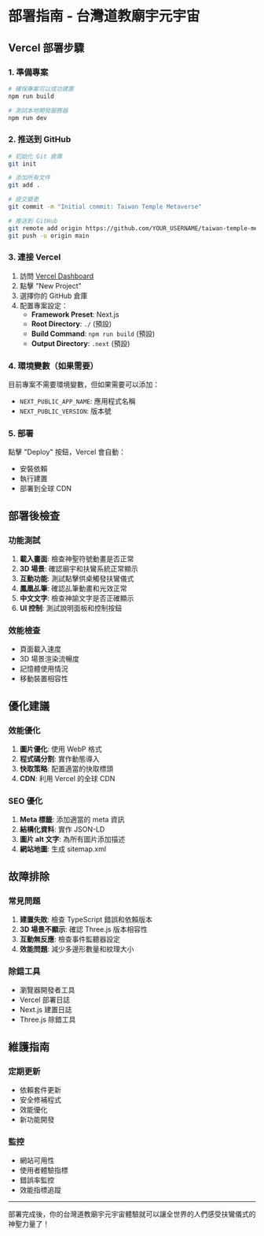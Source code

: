# 部署指南 - 台灣道教廟宇元宇宙

## Vercel 部署步驟

### 1. 準備專案
```bash
# 確保專案可以成功建置
npm run build

# 測試本地開發服務器
npm run dev
```

### 2. 推送到 GitHub
```bash
# 初始化 Git 倉庫
git init

# 添加所有文件
git add .

# 提交變更
git commit -m "Initial commit: Taiwan Temple Metaverse"

# 推送到 GitHub
git remote add origin https://github.com/YOUR_USERNAME/taiwan-temple-metaverse.git
git push -u origin main
```

### 3. 連接 Vercel
1. 訪問 [Vercel Dashboard](https://vercel.com/dashboard)
2. 點擊 "New Project"
3. 選擇你的 GitHub 倉庫
4. 配置專案設定：
   - **Framework Preset**: Next.js
   - **Root Directory**: `./` (預設)
   - **Build Command**: `npm run build` (預設)
   - **Output Directory**: `.next` (預設)

### 4. 環境變數（如果需要）
目前專案不需要環境變數，但如果需要可以添加：
- `NEXT_PUBLIC_APP_NAME`: 應用程式名稱
- `NEXT_PUBLIC_VERSION`: 版本號

### 5. 部署
點擊 "Deploy" 按鈕，Vercel 會自動：
- 安裝依賴
- 執行建置
- 部署到全球 CDN

## 部署後檢查

### 功能測試
1. **載入畫面**: 檢查神聖符號動畫是否正常
2. **3D 場景**: 確認廟宇和扶鸞系統正常顯示
3. **互動功能**: 測試點擊供桌觸發扶鸞儀式
4. **鳳凰乩筆**: 確認乩筆動畫和光效正常
5. **中文文字**: 檢查神諭文字是否正確顯示
6. **UI 控制**: 測試說明面板和控制按鈕

### 效能檢查
- 頁面載入速度
- 3D 場景渲染流暢度
- 記憶體使用情況
- 移動裝置相容性

## 優化建議

### 效能優化
1. **圖片優化**: 使用 WebP 格式
2. **程式碼分割**: 實作動態導入
3. **快取策略**: 配置適當的快取標頭
4. **CDN**: 利用 Vercel 的全球 CDN

### SEO 優化
1. **Meta 標籤**: 添加適當的 meta 資訊
2. **結構化資料**: 實作 JSON-LD
3. **圖片 alt 文字**: 為所有圖片添加描述
4. **網站地圖**: 生成 sitemap.xml

## 故障排除

### 常見問題
1. **建置失敗**: 檢查 TypeScript 錯誤和依賴版本
2. **3D 場景不顯示**: 確認 Three.js 版本相容性
3. **互動無反應**: 檢查事件監聽器設定
4. **效能問題**: 減少多邊形數量和紋理大小

### 除錯工具
- 瀏覽器開發者工具
- Vercel 部署日誌
- Next.js 建置日誌
- Three.js 除錯工具

## 維護指南

### 定期更新
- 依賴套件更新
- 安全修補程式
- 效能優化
- 新功能開發

### 監控
- 網站可用性
- 使用者體驗指標
- 錯誤率監控
- 效能指標追蹤

---

部署完成後，你的台灣道教廟宇元宇宙體驗就可以讓全世界的人們感受扶鸞儀式的神聖力量了！
